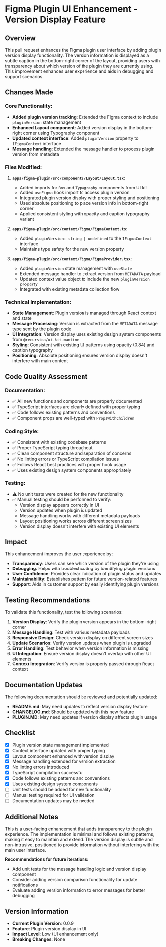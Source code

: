 # Figma Plugin UI Enhancement - Version Display Feature

## Overview

This pull request enhances the Figma plugin user interface by adding plugin version display functionality. The version information is displayed as a subtle caption in the bottom-right corner of the layout, providing users with transparency about which version of the plugin they are currently using. This improvement enhances user experience and aids in debugging and support scenarios.

## Changes Made

### Core Functionality:

- **Added plugin version tracking**: Extended the Figma context to include `pluginVersion` state management
- **Enhanced Layout component**: Added version display in the bottom-right corner using Typography component
- **Updated context interface**: Added `pluginVersion` property to `IFigmaContext` interface
- **Message handling**: Extended the message handler to process plugin version from metadata

### Files Modified:

1. **`apps/figma-plugin/src/components/Layout/Layout.tsx`**:

   - Added imports for `Box` and `Typography` components from UI kit
   - Added `useFigma` hook import to access plugin version
   - Integrated plugin version display with proper styling and positioning
   - Used absolute positioning to place version info in bottom-right corner
   - Applied consistent styling with opacity and caption typography variant

2. **`apps/figma-plugin/src/context/Figma/FigmaContext.ts`**:

   - Added `pluginVersion: string | undefined` to the `IFigmaContext` interface
   - Maintains type safety for the new version property

3. **`apps/figma-plugin/src/context/Figma/FigmaProvider.tsx`**:
   - Added `pluginVersion` state management with `useState`
   - Extended message handler to extract version from `METADATA` payload
   - Updated context value object to include the new `pluginVersion` property
   - Integrated with existing metadata collection flow

### Technical Implementation:

- **State Management**: Plugin version is managed through React context and state
- **Message Processing**: Version is extracted from the `METADATA` message type sent by the plugin code
- **UI Integration**: Version display uses existing design system components from `@recursica/ui-kit-mantine`
- **Styling**: Consistent with existing UI patterns using opacity (0.84) and caption typography
- **Positioning**: Absolute positioning ensures version display doesn't interfere with main content

## Code Quality Assessment

### Documentation:

- ✅ All new functions and components are properly documented
- ✅ TypeScript interfaces are clearly defined with proper typing
- ✅ Code follows existing patterns and conventions
- ✅ Component props are well-typed with `PropsWithChildren`

### Coding Style:

- ✅ Consistent with existing codebase patterns
- ✅ Proper TypeScript typing throughout
- ✅ Clean component structure and separation of concerns
- ✅ No linting errors or TypeScript compilation issues
- ✅ Follows React best practices with proper hook usage
- ✅ Uses existing design system components appropriately

### Testing:

- ⚠️ No unit tests were created for the new functionality
- ✅ Manual testing should be performed to verify:
  - Version display appears correctly in UI
  - Version updates when plugin is updated
  - Message handling works with different metadata payloads
  - Layout positioning works across different screen sizes
  - Version display doesn't interfere with existing UI elements

## Impact

This enhancement improves the user experience by:

- **Transparency**: Users can see which version of the plugin they're using
- **Debugging**: Helps with troubleshooting by identifying plugin versions
- **User Confidence**: Provides clear indication of plugin status and updates
- **Maintainability**: Establishes pattern for future version-related features
- **Support**: Aids in customer support by easily identifying plugin versions

## Testing Recommendations

To validate this functionality, test the following scenarios:

1. **Version Display**: Verify the plugin version appears in the bottom-right corner
2. **Message Handling**: Test with various metadata payloads
3. **Responsive Design**: Check version display on different screen sizes
4. **Update Scenarios**: Verify version updates when plugin is upgraded
5. **Error Handling**: Test behavior when version information is missing
6. **UI Integration**: Ensure version display doesn't overlap with other UI elements
7. **Context Integration**: Verify version is properly passed through React context

## Documentation Updates

The following documentation should be reviewed and potentially updated:

- **README.md**: May need updates to reflect version display feature
- **CHANGELOG.md**: Should be updated with this new feature
- **PLUGIN.MD**: May need updates if version display affects plugin usage

## Checklist

- [x] Plugin version state management implemented
- [x] Context interface updated with proper typing
- [x] Layout component enhanced with version display
- [x] Message handling extended for version extraction
- [x] No linting errors introduced
- [x] TypeScript compilation successful
- [x] Code follows existing patterns and conventions
- [x] Uses existing design system components
- [ ] Unit tests should be added for new functionality
- [ ] Manual testing required for UI validation
- [ ] Documentation updates may be needed

## Additional Notes

This is a user-facing enhancement that adds transparency to the plugin experience. The implementation is minimal and follows existing patterns, making it easy to maintain and extend. The version display is subtle and non-intrusive, positioned to provide information without interfering with the main user interface.

**Recommendations for future iterations:**

- Add unit tests for the message handling logic and version display component
- Consider adding version comparison functionality for update notifications
- Evaluate adding version information to error messages for better debugging

## Version Information

- **Current Plugin Version**: 0.0.9
- **Feature**: Plugin version display in UI
- **Impact Level**: Low (UI enhancement only)
- **Breaking Changes**: None
